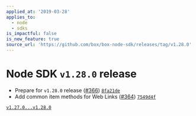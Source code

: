 ```yaml
---
applied_at: '2019-03-28'
applies_to:
  - node
  - sdks
is_impactful: false
is_new_feature: true
source_url: 'https://github.com/box/box-node-sdk/releases/tag/v1.28.0'
---
```

# Node SDK `v1.28.0` release

* Prepare for `v1.28.0` release ([#366](https://github.com/box/box-node-sdk/pull/366))  [`8fa21de`](https://github.com/box/box-node-sdk/commit/8fa21de)
* Add common item methods for Web Links ([#364](https://github.com/box/box-node-sdk/pull/364))  [`7549d4f`](https://github.com/box/box-node-sdk/commit/7549d4f)

[`v1.27.0...v1.28.0`](https://github.com/box/box-node-sdk/compare/`v1.27.0...v1.28.0`)
